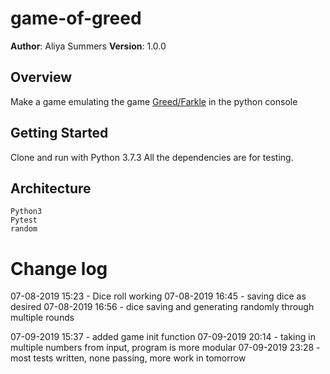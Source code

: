 # game-of-greed
**Author**: Aliya Summers
**Version**: 1.0.0

## Overview
Make a game emulating the game [Greed/Farkle](https://en.wikipedia.org/wiki/Dice_10000) in the python console


## Getting Started
<!-- How to run on personal machine -->
Clone and run with Python 3.7.3 All the dependencies are for testing.

## Architecture
<!-- languages, libraries etc -->
    Python3
    Pytest
    random
# Change log
07-08-2019 15:23 - Dice roll working
07-08-2019 16:45 - saving dice as desired
07-08-2019 16:56 - dice saving and generating randomly through multiple rounds

07-09-2019 15:37 - added game init function
07-09-2019 20:14 - taking in multiple numbers from input, program is more modular
07-09-2019 23:28 - most tests written, none passing, more work in tomorrow

